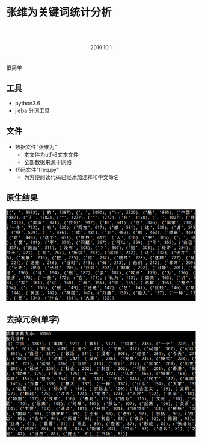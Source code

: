 <br><br>
# 张维为关键词统计分析
<br><br>
<center> 2019.10.1</center>
<br><br>
很简单

## 工具

- python3.6
- jieba 分词工具

## 文件

- 数据文件"张维为"
	- 本文件为utf-8文本文件
	- 全部数据来源于网络
- 代码文件"freq.py"
	- 为方便阅读代码已经添加注释和中文命名


## 原生结果
![](1.png)

## 去掉冗余(单字)
![](2.png)